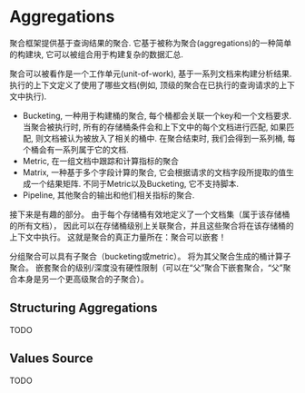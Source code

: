 # Aggregations

聚合框架提供基于查询结果的聚合. 它基于被称为聚合(aggregations)的一种简单的构建块, 它可以被组合用于构建复杂的数据汇总.

聚合可以被看作是一个工作单元(unit-of-work), 基于一系列文档来构建分析结果.
执行的上下文定义了使用了哪些文档(例如, 顶级的聚合在已执行的查询请求的上下文中执行).

- Bucketing, 一种用于构建桶的聚合, 每个桶都会关联一个key和一个文档要求.
当聚合被执行时, 所有的存储桶条件会和上下文中的每个文档进行匹配, 
如果匹配, 则文档被认为被放入了相关的桶中. 
在聚合结束时, 我们会得到一系列桶, 每个桶会有一系列属于它的文档.
- Metric, 在一组文档中跟踪和计算指标的聚合
- Matrix, 一种基于多个字段计算的聚合, 它会根据请求的文档字段所提取的值生成一个结果矩阵.
不同于Metric以及Bucketing, 它不支持脚本.
- Pipeline, 其他聚合的输出和他们相关指标的聚合.

接下来是有趣的部分。 由于每个存储桶有效地定义了一个文档集（属于该存储桶的所有文档），
因此可以在存储桶级别上关联聚合，并且这些聚合将在该存储桶的上下文中执行。
这就是聚合的真正力量所在：聚合可以嵌套！

分组聚合可以具有子聚合（bucketing或metric）。 
将为其父聚合生成的桶计算子聚合。 
嵌套聚合的级别/深度没有硬性限制（可以在“父”聚合下嵌套聚合，“父”聚合本身是另一个更高级聚合的子聚合）。

## Structuring Aggregations

TODO

## Values Source

TODO
